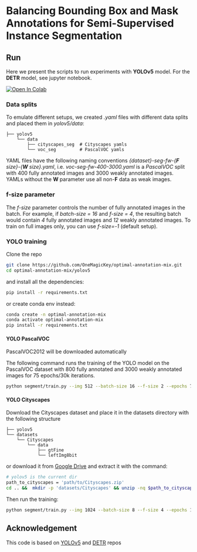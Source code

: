 # Balancing Bounding Box and Mask Annotations for Semi-Supervised Instance Segmentation

## Run

Here we present the scripts to run experiments with **YOLOv5** model. For the **DETR** model, 
see jupyter notebook.

[![Open In Colab](https://colab.research.google.com/assets/colab-badge.svg)](https://colab.research.google.com/github/OneMagicKey/optimal-annotation-mix/blob/master/run.ipynb)


### Data splits
To emulate different setups, we created *.yaml* files with different data splits and placed them 
in _yolov5/data_:
```
├── yolov5
    └── data
        ├── cityscapes_seg  # Cityscapes yamls
        └── voc_seg         # PascalVOC yamls
```

YAML files have the following naming conventions *{dataset}-seg-fw-{**F** size}-{**W** size}.yaml*, 
i.e. *voc-seg-fw-400-3000.yaml* is a _PascalVOC_ split with 400 fully annotated images and 3000 
weakly annotated images. YAMLs without the **W** parameter use all non-**F** data as weak images.

### f-size parameter
The *f-size* parameter controls the number of fully annotated images in the batch. For example, 
if *batch-size = 16* and *f-size = 4*, the resulting batch would contain *4* fully annotated images 
and *12* weakly annotated images. To train on full images only, you can use *f-size=-1* (default setup).

### YOLO training
Clone the repo
```bash
git clone https://github.com/OneMagicKey/optimal-annotation-mix.git
cd optimal-annotation-mix/yolov5
```
and install all the dependencies:
```bash
pip install -r requirements.txt 
```
or create conda env instead:
```bash
conda create -n optimal-annotation-mix
conda activate optimal-annotation-mix
pip install -r requirements.txt
```
#### YOLO PascalVOC

PascalVOC2012 will be downloaded automatically

The following command runs the training of the YOLO model on the PascalVOC dataset with 800 fully annotated and 3000 weakly 
annotated images for 75 epochs/30k iterations.

```bash
python segment/train.py --img 512 --batch-size 16 --f-size 2 --epochs 75 --data voc-seg-fw-800-3000.yaml --hyp hyp.scratch-low.yaml --weights yolov5x-cls.pt --cfg yolov5x-seg.yaml --cache --no-overlap --patience 0
```

#### YOLO Cityscapes
Download the Cityscapes dataset and place it in the datasets directory with 
the following structure

```
├── yolov5
└── datasets
    └── Cityscapes
        └── data
            ├── gtFine
            └── leftImg8bit
```

or download it from [Google Drive](https://drive.google.com/file/d/1hGURPYPmmokKKT73cT4ZzcKAQytoDKGd/view?usp=sharing)
and extract it with the command:

```bash
# yolov5 is the current dir
path_to_cityscapes = 'path/to/Cityscapes.zip'
cd .. &&  mkdir -p 'datasets/Cityscapes' && unzip -nq $path_to_cityscapes -d 'datasets/' && cd yolov5
```

Then run the training:
```bash
python segment/train.py --img 1024 --batch-size 8 --f-size 4 --epochs 136 --data cityscapes_seg/Cityscapes-seg-fw-1475-1000.yaml --hyp hyp.scratch-low.yaml --weights yolov5x-cls.pt --cfg yolov5x-seg.yaml --cache --no-overlap --patience 0
```

## Acknowledgement
This code is based on [YOLOv5](https://github.com/ultralytics/yolov5) and [DETR](https://github.com/facebookresearch/detr) repos
